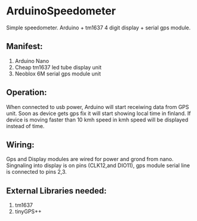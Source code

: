 # ArduinoSpeedometer
Simple speedometer. Arduino + tm1637 4 digit display + serial gps module.

## Manifest:
1. Arduino Nano
2. Cheap tm1637 led tube display unit
3. Neoblox 6M serial gps module unit

## Operation:
When connected to usb power, Arduino will start receiwing data from GPS unit. Soon as device gets gps fix it will start showing local time in finland. If device is moving faster than 10 kmh speed in kmh speed will be displayed instead of time.

## Wiring:
Gps and Display modules are wired for power and grond from nano. Singnaling into display is on pins (CLK12,and DIO11), gps module serial line is connected to pins 2,3.

## External Libraries needed:
1. tm1637
2. tinyGPS++
